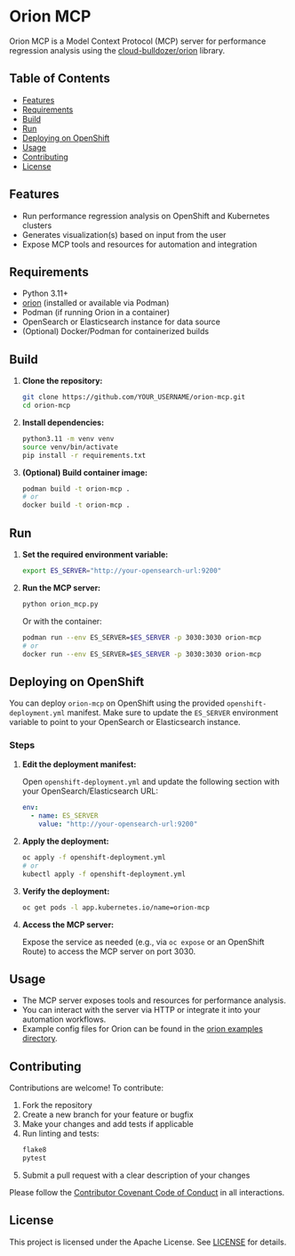 # Orion MCP

Orion MCP is a Model Context Protocol (MCP) server for performance regression analysis using the [cloud-bulldozer/orion](https://github.com/cloud-bulldozer/orion) library.

## Table of Contents
- [Features](#features)
- [Requirements](#requirements)
- [Build](#build)
- [Run](#run)
- [Deploying on OpenShift](#deploying-on-openshift)
- [Usage](#usage)
- [Contributing](#contributing)
- [License](#license)

## Features
- Run performance regression analysis on OpenShift and Kubernetes clusters
- Generates visualization(s) based on input from the user
- Expose MCP tools and resources for automation and integration

## Requirements
- Python 3.11+
- [orion](https://github.com/cloud-bulldozer/orion) (installed or available via Podman)
- Podman (if running Orion in a container)
- OpenSearch or Elasticsearch instance for data source
- (Optional) Docker/Podman for containerized builds

## Build

1. **Clone the repository:**
   ```bash
   git clone https://github.com/YOUR_USERNAME/orion-mcp.git
   cd orion-mcp
   ```

2. **Install dependencies:**
   ```bash
   python3.11 -m venv venv
   source venv/bin/activate
   pip install -r requirements.txt
   ```

3. **(Optional) Build container image:**
   ```bash
   podman build -t orion-mcp .
   # or
   docker build -t orion-mcp .
   ```

## Run

1. **Set the required environment variable:**
   ```bash
   export ES_SERVER="http://your-opensearch-url:9200"
   ```

2. **Run the MCP server:**
   ```bash
   python orion_mcp.py
   ```
   Or with the container:
   ```bash
   podman run --env ES_SERVER=$ES_SERVER -p 3030:3030 orion-mcp
   # or
   docker run --env ES_SERVER=$ES_SERVER -p 3030:3030 orion-mcp
   ```
   
## Deploying on OpenShift

You can deploy `orion-mcp` on OpenShift using the provided `openshift-deployment.yml` manifest. Make sure to update the `ES_SERVER` environment variable to point to your OpenSearch or Elasticsearch instance.

### Steps

1. **Edit the deployment manifest:**
   
   Open `openshift-deployment.yml` and update the following section with your OpenSearch/Elasticsearch URL:
   
   ```yaml
   env:
     - name: ES_SERVER
       value: "http://your-opensearch-url:9200"
   ```

2. **Apply the deployment:**
   
   ```bash
   oc apply -f openshift-deployment.yml
   # or
   kubectl apply -f openshift-deployment.yml
   ```

3. **Verify the deployment:**
   
   ```bash
   oc get pods -l app.kubernetes.io/name=orion-mcp
   ```

4. **Access the MCP server:**
   
   Expose the service as needed (e.g., via `oc expose` or an OpenShift Route) to access the MCP server on port 3030.


## Usage
- The MCP server exposes tools and resources for performance analysis.
- You can interact with the server via HTTP or integrate it into your automation workflows.
- Example config files for Orion can be found in the [orion examples directory](https://github.com/cloud-bulldozer/orion/blob/main/examples/).

## Contributing

Contributions are welcome! To contribute:

1. Fork the repository
2. Create a new branch for your feature or bugfix
3. Make your changes and add tests if applicable
4. Run linting and tests:
   ```bash
   flake8
   pytest
   ```
5. Submit a pull request with a clear description of your changes

Please follow the [Contributor Covenant Code of Conduct](https://www.contributor-covenant.org/version/2/1/code_of_conduct/) in all interactions.

## License

This project is licensed under the Apache License. See [LICENSE](LICENSE) for details.

